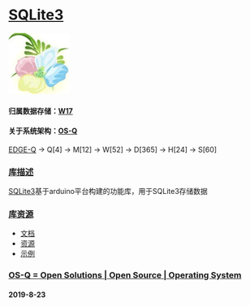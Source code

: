 ﻿# [SQLite3](https://github.com/OS-Q/D119)
[![sites](OS-Q/OS-Q.png)](http://www.OS-Q.com)
#### 归属数据存储：[W17](https://github.com/OS-Q/W17)
#### 关于系统架构：[OS-Q](https://github.com/OS-Q/OS-Q)

[EDGE-Q](https://github.com/OS-Q/EDGE-Q) -> Q[4] -> M[12] -> W[52] -> D[365] -> H[24] -> S[60]

### [库描述](https://github.com/OS-Q/D119/wiki) 

[SQLite3](https://github.com/OS-Q/D119)基于arduino平台构建的功能库，用于SQLite3存储数据

### [库资源](https://github.com/OS-Q/D119)

* [文档](docs/)
* [资源](src/)
* [示例](examples/)

### [OS-Q = Open Solutions | Open Source |  Operating System ](http://www.OS-Q.com/D119)
####  2019-8-23